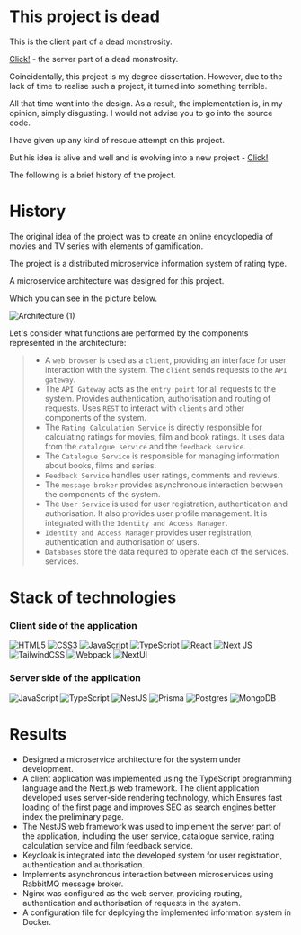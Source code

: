 # This project is dead

This is the client part of a dead monstrosity.

[Click!](https://github.com/qtenebrae/edelweiss-backend) - the server part of a dead monstrosity.

Coincidentally, this project is my degree dissertation. However, due to the lack of time to realise such a project, it turned into something terrible.

All that time went into the design. As a result, the implementation is, in my opinion, simply disgusting. I would not advise you to go into the source code.

I have given up any kind of rescue attempt on this project.

But his idea is alive and well and is evolving into a new project - [Click!](https://github.com/qtenebrae/eien_no_library)

The following is a brief history of the project.

# History

The original idea of the project was to create an online encyclopedia of movies and TV series with elements of gamification.

The project is a distributed microservice information system of rating type.

A microservice architecture was designed for this project.

Which you can see in the picture below.

![Architecture (1)](https://github.com/user-attachments/assets/2c02a08b-190d-4583-a7fa-90d1cea17427)

Let's consider what functions are performed by the components represented in the
architecture:
> - A `web browser` is used as a `client`, providing an interface for user interaction with the system. The `client` sends requests to the `API gateway`.
> - The `API Gateway` acts as the `entry point` for all requests to the system. Provides authentication, authorisation and routing of requests.
Uses `REST` to interact with `clients` and other components of the system.
> - The `Rating Calculation Service` is directly responsible for calculating ratings for movies,
film and book ratings. It uses data from the `catalogue service` and the `feedback service`.
> - The `Catalogue Service` is responsible for managing information about books, films and series.
> - `Feedback Service` handles user ratings, comments and reviews.
> - The `message broker` provides asynchronous interaction
between the components of the system.
> - The `User Service` is used for user registration, authentication and authorisation. It also provides user profile management. It is integrated with the `Identity and Access Manager`.
> - `Identity and Access Manager` provides user registration,
authentication and authorisation of users.
> - `Databases` store the data required to operate each of the services.
services.

# Stack of technologies
### Client side of the application
![HTML5](https://img.shields.io/badge/html5-%23E34F26.svg?style=for-the-badge&logo=html5&logoColor=white)
![CSS3](https://img.shields.io/badge/css3-%231572B6.svg?style=for-the-badge&logo=css3&logoColor=white)
![JavaScript](https://img.shields.io/badge/javascript-%23323330.svg?style=for-the-badge&logo=javascript&logoColor=%23F7DF1E)
![TypeScript](https://img.shields.io/badge/typescript-%23007ACC.svg?style=for-the-badge&logo=typescript&logoColor=white)
![React](https://img.shields.io/badge/react-%2320232a.svg?style=for-the-badge&logo=react&logoColor=%2361DAFB)
![Next JS](https://img.shields.io/badge/Next-black?style=for-the-badge&logo=next.js&logoColor=white)
![TailwindCSS](https://img.shields.io/badge/tailwindcss-%2338B2AC.svg?style=for-the-badge&logo=tailwind-css&logoColor=white)
![Webpack](https://img.shields.io/badge/webpack-%238DD6F9.svg?style=for-the-badge&logo=webpack&logoColor=black)
![NextUI](https://img.shields.io/badge/NextUI-gray?style=flat)


### Server side of the application
![JavaScript](https://img.shields.io/badge/javascript-%23323330.svg?style=for-the-badge&logo=javascript&logoColor=%23F7DF1E)
![TypeScript](https://img.shields.io/badge/typescript-%23007ACC.svg?style=for-the-badge&logo=typescript&logoColor=white)
![NestJS](https://img.shields.io/badge/nestjs-%23E0234E.svg?style=for-the-badge&logo=nestjs&logoColor=white)
![Prisma](https://img.shields.io/badge/Prisma-3982CE?style=for-the-badge&logo=Prisma&logoColor=white)
![Postgres](https://img.shields.io/badge/postgres-%23316192.svg?style=for-the-badge&logo=postgresql&logoColor=white)
![MongoDB](https://img.shields.io/badge/MongoDB-%234ea94b.svg?style=for-the-badge&logo=mongodb&logoColor=white)

# Results

* Designed a microservice architecture for the system under development.
* A client application was implemented using the TypeScript programming language and the Next.js web framework. The client application developed uses server-side rendering technology, which
Ensures fast loading of the first page and improves SEO as search engines better index the preliminary page.
* The NestJS web framework was used to implement the server part of the application, including the user service, catalogue service, rating calculation service and film feedback service.
* Keycloak is integrated into the developed system for user registration, authentication and authorisation.
* Implements asynchronous interaction between microservices using RabbitMQ message broker.
* Nginx was configured as the web server, providing routing, authentication and authorisation of requests in the system.
* A configuration file for deploying the implemented information system in Docker.


